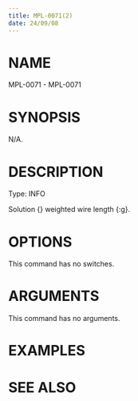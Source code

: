 ```yaml
---
title: MPL-0071(2)
date: 24/09/08
---
```


# NAME

MPL-0071 - MPL-0071

# SYNOPSIS

N/A.

# DESCRIPTION

Type: INFO

Solution {} weighted wire length {:g}.

# OPTIONS

This command has no switches.

# ARGUMENTS

This command has no arguments.

# EXAMPLES

# SEE ALSO
